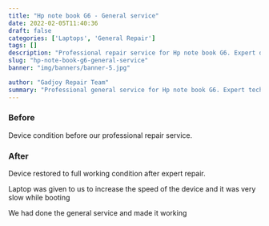 ```yaml
---
title: "Hp note book G6 - General service"
date: 2022-02-05T11:40:36
draft: false
categories: ['Laptops', 'General Repair']
tags: []
description: "Professional repair service for Hp note book G6. Expert diagnosis and quality repairs in Bangalore."
slug: "hp-note-book-g6-general-service"
banner: "img/banners/banner-5.jpg"

author: "Gadjoy Repair Team"
summary: "Professional general service for Hp note book G6. Expert technicians, quality parts, warranty included."
---
```


### Before

Device condition before our professional repair service.

### After

Device restored to full working condition after expert repair.

Laptop was given to us to increase the speed of the device and it was very slow while booting

We had done the general service and made it working